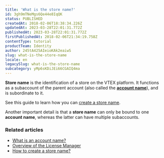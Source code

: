 ```yaml
---
title: 'What is the store name?'
id: 3gh9mTNeMgs6Qe44e8IqQK
status: PUBLISHED
createdAt: 2018-02-06T18:38:34.226Z
updatedAt: 2023-03-28T22:01:31.772Z
publishedAt: 2023-03-28T22:01:31.772Z
firstPublishedAt: 2018-02-06T21:34:19.758Z
contentType: tutorial
productTeam: Identity
author: 245tA425AIeioKAk2eaiwS
slug: what-is-the-store-name
locale: en
legacySlug: what-is-the-store-name
subcategory: yMp6sKDiJEi66CGAIQ4ma
---
```


__Store name__ is the identification of a store on the VTEX platform. It functions as a subaccount of the parent account (also called the [__account name__](/en/tutorial/what-is-an-account-name)), and is subordinate to it.

See this guide to learn how you can [create a store name](/en/tutorial/how-to-create-a-store-name).

Another important detail is that a __store name__ can only be bound to one __account name__, whereas the latter can have multiple subaccounts.

### Related articles
- [What is an account name?](/en/tutorial/what-is-an-account-name)
- [Overview of the License Manager](/en/tutorial/overview-of-the-license-manager)
- [How to create a store name?](/en/tutorial/how-to-create-a-store-name)
